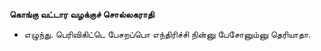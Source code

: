 **கொங்கு வட்டார வழக்குச் சொல்லகராதி**
- எழுந்து. பெரிவிகிட்டெ பேசறப்பொ எந்திரிச்சி நின்னு பேசோனும்னு தெரியாதா.

